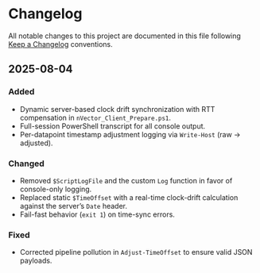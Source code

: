 # Changelog

All notable changes to this project are documented in this file following [Keep a Changelog](https://keepachangelog.com/en/1.0.0/) conventions.

## 2025-08-04

### Added
- Dynamic server-based clock drift synchronization with RTT compensation in `nVector_Client_Prepare.ps1`.
- Full-session PowerShell transcript for all console output.
- Per-datapoint timestamp adjustment logging via `Write-Host` (raw → adjusted).

### Changed
- Removed `$ScriptLogFile` and the custom `Log` function in favor of console-only logging.
- Replaced static `$TimeOffset` with a real-time clock-drift calculation against the server’s `Date` header.
- Fail-fast behavior (`exit 1`) on time-sync errors.

### Fixed
- Corrected pipeline pollution in `Adjust-TimeOffset` to ensure valid JSON payloads.
